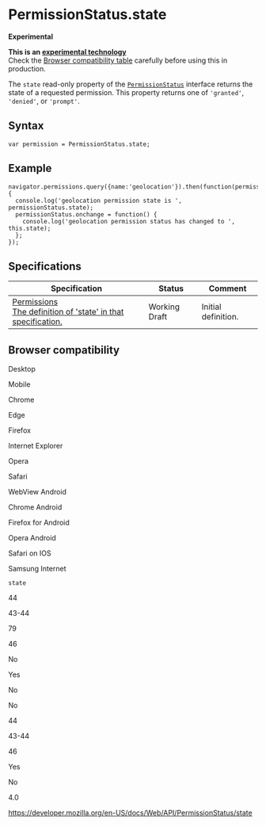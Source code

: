 PermissionStatus.state
======================

**Experimental**

**This is an [experimental technology](https://developer.mozilla.org/en-US/docs/MDN/Guidelines/Conventions_definitions#experimental)**  
Check the [Browser compatibility table](#browser_compatibility) carefully before using this in production.

The `state` read-only property of the [`PermissionStatus`](../permissionstatus) interface returns the state of a requested permission. This property returns one of `'granted'`, `'denied'`, or `'prompt'`.

Syntax
------

    var permission = PermissionStatus.state;

Example
-------

    navigator.permissions.query({name:'geolocation'}).then(function(permissionStatus) {
      console.log('geolocation permission state is ', permissionStatus.state);
      permissionStatus.onchange = function() {
        console.log('geolocation permission status has changed to ', this.state);
      };
    });

Specifications
--------------

<table><thead><tr class="header"><th>Specification</th><th>Status</th><th>Comment</th></tr></thead><tbody><tr class="odd"><td><a href="https://w3c.github.io/permissions/#dom-permissionstatus-state">Permissions<br />
<span class="small">The definition of 'state' in that specification.</span></a></td><td><span class="spec-wd">Working Draft</span></td><td>Initial definition.</td></tr></tbody></table>

Browser compatibility
---------------------

Desktop

Mobile

Chrome

Edge

Firefox

Internet Explorer

Opera

Safari

WebView Android

Chrome Android

Firefox for Android

Opera Android

Safari on IOS

Samsung Internet

`state`

44

43-44

79

46

No

Yes

No

No

44

43-44

46

Yes

No

4.0

<a href="https://developer.mozilla.org/en-US/docs/Web/API/PermissionStatus/state" class="_attribution-link">https://developer.mozilla.org/en-US/docs/Web/API/PermissionStatus/state</a>
